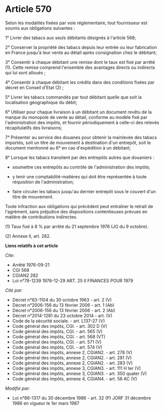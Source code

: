 # Article 570

Selon les modalités fixées par voie réglementaire, tout fournisseur est soumis aux obligations suivantes :

1° Livrer des tabacs aux seuls débitants désignés à l'article 568;

2° Conserver la propriété des tabacs depuis leur entrée ou leur fabrication en France jusqu'à leur vente au détail après
consignation chez le débitant;

3° Consentir à chaque débitant une remise dont le taux est fixé par arrêté (1). Cette remise comprend l'ensemble des
avantages directs ou indirects qui lui sont alloués ;

4° Consentir à chaque débitant les crédits dans des conditions fixées par décret en Conseil d'Etat (2) ;

5° Livrer les tabacs commandés par tout débitant quelle que soit la localisation géographique du débit;

6° Utiliser pour chaque livraison à un débitant un document revêtu de la marque du monopole de vente au détail, conforme au
modèle fixé par l'administration des impôts, et fournir périodiquement à celle-ci des relevés récapitulatifs des livraisons;

7° Présenter au service des douanes pour obtenir la mainlevée des tabacs importés, soit un titre de mouvement à destination
d'un entrepôt, soit le document mentionné au 6° en cas d'expédition à un débitant;

8° Lorsque les tabacs transitent par des entrepôts autres que douaniers :

- soumettre ces entrepôts au contrôle de l'administration des impôts;

- y tenir une comptabilité-matières qui doit être représentée à toute réquisition de l'administration;

- faire circuler les tabacs jusqu'au dernier entrepôt sous le couvert d'un titre de mouvement.

Toute infraction aux obligations qui précèdent peut entraîner le retrait de l'agrément, sans préjudice des dispositions
contentieuses prévues en matière de contributions indirectes.

(1) Taux fixé à 8 % par arrêté du 21 septembre 1976 (JO du 9 octobre).

(2) Annexe II, art. 282.

**Liens relatifs à cet article**

_Cite_:

  - Arrêté 1976-09-21
  - CGI 568
  - CGIAN2 282
  - Loi n°78-1239 1978-12-29 ART. 25 II FINANCES POUR 1979

_Cité par_:

  - Décret n°63-1104 du 30 octobre 1963 - art. 2 (V)
  - Décret n°2006-156 du 13 février 2006 - art. 1 (Ab)
  - Décret n°2006-156 du 13 février 2006 - art. 2 (Ab)
  - Décret n°2014-1281 du 23 octobre 2014 - art. (V)
  - Code de la sécurité sociale. - art. L137-27 (V)
  - Code général des impôts, CGI. - art. 302 D (V)
  - Code général des impôts, CGI. - art. 565 (V)
  - Code général des impôts, CGI. - art. 568 (VT)
  - Code général des impôts, CGI. - art. 571 (V)
  - Code général des impôts, CGI. - art. 574 (V)
  - Code général des impôts, annexe 2, CGIAN2. - art. 278 (V)
  - Code général des impôts, annexe 2, CGIAN2. - art. 281 (V)
  - Code général des impôts, annexe 2, CGIAN2. - art. 283 (V)
  - Code général des impôts, annexe 3, CGIAN3. - art. 111 H ter (V)
  - Code général des impôts, annexe 3, CGIAN3. - art. 350 quater (V)
  - Code général des impôts, annexe 4, CGIAN4. - art. 56 AC (V)

_Modifié par_:

  - Loi n°86-1317 du 30 décembre 1986 - art. 32 (P) JORF 31 décembre 1986 en vigueur le 1er mars 1987
